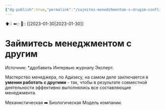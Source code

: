 ```yaml
---
{"dg-publish":true,"permalink":"/zajmites-menedzhmentom-s-drugim-conflict-2023-01-30-08-07-17/"}
---
```



⬆::
⬅::
📅:: [[2023-01-30\|2023-01-30]] 

# Займитесь менеджментом с другим
Источник: *ддобавить
Интервью журналу Эксперт.

Мастерство менеджера, по Адизесу, на самом деле заключается в **умении работать с другими** - так, чтобы в результате совместной деятельности эффективно выполнялись все составляющие менеджмента.

Механистическая ➡️ Биологическая Модель компании.

